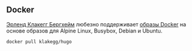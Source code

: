 ## Docker

[Эрленд Клакегг Бергхейм] любезно поддерживает [образы Docker] на основе образов для Alpine Linux, Busybox, Debian и Ubuntu.

```sh
docker pull klakegg/hugo
```

[образы Docker]: https://hub.docker.com/r/klakegg/hugo
[Эрленд Клакегг Бергхейм]: https://github.com/klakegg
